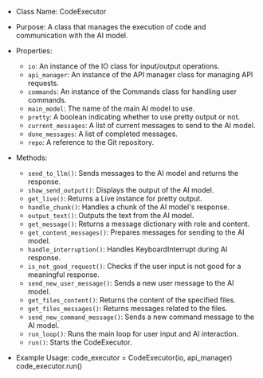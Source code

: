 - Class Name: CodeExecutor
- Purpose: A class that manages the execution of code and communication with the AI model.

- Properties:
    - `io`: An instance of the IO class for input/output operations.
    - `api_manager`: An instance of the API manager class for managing API requests.
    - `commands`: An instance of the Commands class for handling user commands.
    - `main_model`: The name of the main AI model to use.
    - `pretty`: A boolean indicating whether to use pretty output or not.
    - `current_messages`: A list of current messages to send to the AI model.
    - `done_messages`: A list of completed messages.
    - `repo`: A reference to the Git repository.

- Methods:
    - `send_to_llm()`: Sends messages to the AI model and returns the response.
    - `show_send_output()`: Displays the output of the AI model.
    - `get_live()`: Returns a Live instance for pretty output.
    - `handle_chunk()`: Handles a chunk of the AI model's response.
    - `output_text()`: Outputs the text from the AI model.
    - `get_message()`: Returns a message dictionary with role and content.
    - `get_content_messages()`: Prepares messages for sending to the AI model.
    - `handle_interruption()`: Handles KeyboardInterrupt during AI response.
    - `is_not_good_request()`: Checks if the user input is not good for a meaningful response.
    - `send_new_user_message()`: Sends a new user message to the AI model.
    - `get_files_content()`: Returns the content of the specified files.
    - `get_files_messages()`: Returns messages related to the files.
    - `send_new_command_message()`: Sends a new command message to the AI model.
    - `run_loop()`: Runs the main loop for user input and AI interaction.
    - `run()`: Starts the CodeExecutor.

- Example Usage:
code_executor = CodeExecutor(io, api_manager)
code_executor.run()
